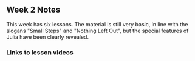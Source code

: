## Week 2 Notes

This week has six lessons. The material is still very basic, in line with the slogans "Small Steps" and "Nothing Left Out", but the special features of Julia have been clearly revealed.

### Links to lesson videos
